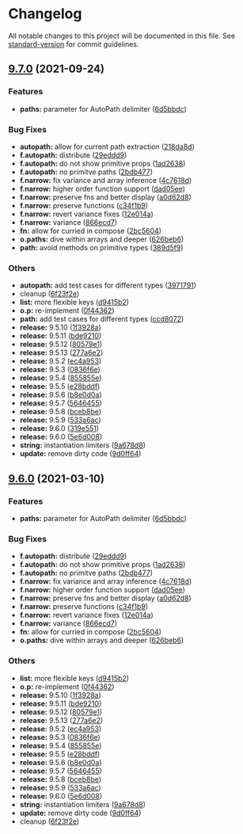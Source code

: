 # Changelog

All notable changes to this project will be documented in this file. See [standard-version](https://github.com/conventional-changelog/standard-version) for commit guidelines.

## [9.7.0](https://github.com/millsp/ts-toolbelt/compare/v9.5.1...v9.7.0) (2021-09-24)


### Features

* **paths:** parameter for AutoPath delimiter ([6d5bbdc](https://github.com/millsp/ts-toolbelt/commit/6d5bbdc834ce15dd3339d101c828457b1a34cce4))


### Bug Fixes

* **autopath:** allow for current path extraction ([218da8d](https://github.com/millsp/ts-toolbelt/commit/218da8d26b7d0c91eedf2897446846ded13abb7c))
* **f.autopath:** distribute ([29eddd9](https://github.com/millsp/ts-toolbelt/commit/29eddd99c6826696941c50681ce4858243786110))
* **f.autopath:** do not show primitive props ([1ad2638](https://github.com/millsp/ts-toolbelt/commit/1ad26389aa6a9a795d19d90d2724c73ae2bd51d9))
* **f.autopath:** no primitve paths ([2bdb477](https://github.com/millsp/ts-toolbelt/commit/2bdb4778325288154c8f71c0a5ae4a1b7e2b217f))
* **f.narrow:** fix variance and array inference ([4c7618d](https://github.com/millsp/ts-toolbelt/commit/4c7618d77b07d6b8c6dfd5087aa85a073bf57db3))
* **f.narrow:** higher order function support ([dad05ee](https://github.com/millsp/ts-toolbelt/commit/dad05eec6e6710ea4f63063658a3dee4d9c0ca28))
* **f.narrow:** preserve fns and better display ([a0d62d8](https://github.com/millsp/ts-toolbelt/commit/a0d62d8cfcd28eab7132c225ba187556ca749b4d))
* **f.narrow:** preserve functions ([c34f1b9](https://github.com/millsp/ts-toolbelt/commit/c34f1b95d0e0855203104eb696cfcb8221a65374))
* **f.narrow:** revert variance fixes ([12e014a](https://github.com/millsp/ts-toolbelt/commit/12e014a3f3d34047a3722486a73493f857a3697a))
* **f.narrow:** variance ([866ecd7](https://github.com/millsp/ts-toolbelt/commit/866ecd76744fc38244d85e7ef7b4bb90105cf7eb))
* **fn:** allow for curried in compose ([2bc5604](https://github.com/millsp/ts-toolbelt/commit/2bc560446916b423977c25e396b4f1f310b6c03f))
* **o.paths:** dive within arrays and deeper ([626beb6](https://github.com/millsp/ts-toolbelt/commit/626beb61b3100c5e4fd699c946e0e2fed7e24cb6))
* **path:** avoid methods on primitive types ([389d5f9](https://github.com/millsp/ts-toolbelt/commit/389d5f9ca089cb3e880751a0ca9da45034f5059b))


### Others

* **autopath:** add test cases for different types ([3971791](https://github.com/millsp/ts-toolbelt/commit/39717914732cb016f378f279e416f30aca3bcc33))
* cleanup ([6f23f2e](https://github.com/millsp/ts-toolbelt/commit/6f23f2ec79145a0545eb45d15d50d0363a119b12))
* **list:** more flexible keys ([d9415b2](https://github.com/millsp/ts-toolbelt/commit/d9415b2f85633c7c74a815c9909899114faf530c))
* **o.p:** re-implement ([0f44362](https://github.com/millsp/ts-toolbelt/commit/0f443626dc3b114b6784d2053510a1e0c2f7f839))
* **path:** add test cases for different types ([ccd8072](https://github.com/millsp/ts-toolbelt/commit/ccd80726767f4fb60653de8c13a3435f44bad85b))
* **release:** 9.5.10 ([1f3928a](https://github.com/millsp/ts-toolbelt/commit/1f3928a70ff2a7e903a5398b53295c9c9997b42c))
* **release:** 9.5.11 ([bde9210](https://github.com/millsp/ts-toolbelt/commit/bde9210d0a361ddb1e03920a0c2bd42dad17ee30))
* **release:** 9.5.12 ([80579e1](https://github.com/millsp/ts-toolbelt/commit/80579e1eaa17b2d1c61bd7881d0ea6ff94753141))
* **release:** 9.5.13 ([277a6e2](https://github.com/millsp/ts-toolbelt/commit/277a6e2ac5ca8be2bbcd7593d987aaac3ea9bb75))
* **release:** 9.5.2 ([ec4a953](https://github.com/millsp/ts-toolbelt/commit/ec4a953cabe6c4d704c0dca5f37d1dc630de047b))
* **release:** 9.5.3 ([0836f6e](https://github.com/millsp/ts-toolbelt/commit/0836f6e8187287a0c86f249e4e552d68a44e4f60))
* **release:** 9.5.4 ([855855e](https://github.com/millsp/ts-toolbelt/commit/855855e520ed4a04059f9d61884d2045dd0d751b))
* **release:** 9.5.5 ([e28bddf](https://github.com/millsp/ts-toolbelt/commit/e28bddf33066850a764e2ba344883ff84da561b9))
* **release:** 9.5.6 ([b8e0d0a](https://github.com/millsp/ts-toolbelt/commit/b8e0d0a83228baf666e00f4fdb0d99ca936c133f))
* **release:** 9.5.7 ([5646455](https://github.com/millsp/ts-toolbelt/commit/564645547862c7d698f4a03b15ccb7a5ffb5fc29))
* **release:** 9.5.8 ([bceb8be](https://github.com/millsp/ts-toolbelt/commit/bceb8be67701f9c7aba9608aed851567e8118ca5))
* **release:** 9.5.9 ([533a6ac](https://github.com/millsp/ts-toolbelt/commit/533a6ac0f7b713933c94f0962166c7a0245b055e))
* **release:** 9.6.0 ([319e551](https://github.com/millsp/ts-toolbelt/commit/319e55123b9571d49f34eca3e5926e41ca73e0f3))
* **release:** 9.6.0 ([5e6d008](https://github.com/millsp/ts-toolbelt/commit/5e6d008888c1705e41bf752b3a308323a5c563fe))
* **string:** instantiation limiters ([9a678d8](https://github.com/millsp/ts-toolbelt/commit/9a678d8a400c97436d428dad05405abb154af958))
* **update:** remove dirty code ([9d0ff64](https://github.com/millsp/ts-toolbelt/commit/9d0ff6441518c2c9a01cea7726c08acd19eb37d9))

## [9.6.0](https://github.com/millsp/ts-toolbelt/compare/v9.5.1...v9.6.0) (2021-03-10)


### Features

* **paths:** parameter for AutoPath delimiter ([6d5bbdc](https://github.com/millsp/ts-toolbelt/commit/6d5bbdc834ce15dd3339d101c828457b1a34cce4))


### Bug Fixes

* **f.autopath:** distribute ([29eddd9](https://github.com/millsp/ts-toolbelt/commit/29eddd99c6826696941c50681ce4858243786110))
* **f.autopath:** do not show primitive props ([1ad2638](https://github.com/millsp/ts-toolbelt/commit/1ad26389aa6a9a795d19d90d2724c73ae2bd51d9))
* **f.autopath:** no primitve paths ([2bdb477](https://github.com/millsp/ts-toolbelt/commit/2bdb4778325288154c8f71c0a5ae4a1b7e2b217f))
* **f.narrow:** fix variance and array inference ([4c7618d](https://github.com/millsp/ts-toolbelt/commit/4c7618d77b07d6b8c6dfd5087aa85a073bf57db3))
* **f.narrow:** higher order function support ([dad05ee](https://github.com/millsp/ts-toolbelt/commit/dad05eec6e6710ea4f63063658a3dee4d9c0ca28))
* **f.narrow:** preserve fns and better display ([a0d62d8](https://github.com/millsp/ts-toolbelt/commit/a0d62d8cfcd28eab7132c225ba187556ca749b4d))
* **f.narrow:** preserve functions ([c34f1b9](https://github.com/millsp/ts-toolbelt/commit/c34f1b95d0e0855203104eb696cfcb8221a65374))
* **f.narrow:** revert variance fixes ([12e014a](https://github.com/millsp/ts-toolbelt/commit/12e014a3f3d34047a3722486a73493f857a3697a))
* **f.narrow:** variance ([866ecd7](https://github.com/millsp/ts-toolbelt/commit/866ecd76744fc38244d85e7ef7b4bb90105cf7eb))
* **fn:** allow for curried in compose ([2bc5604](https://github.com/millsp/ts-toolbelt/commit/2bc560446916b423977c25e396b4f1f310b6c03f))
* **o.paths:** dive within arrays and deeper ([626beb6](https://github.com/millsp/ts-toolbelt/commit/626beb61b3100c5e4fd699c946e0e2fed7e24cb6))


### Others

* **list:** more flexible keys ([d9415b2](https://github.com/millsp/ts-toolbelt/commit/d9415b2f85633c7c74a815c9909899114faf530c))
* **o.p:** re-implement ([0f44362](https://github.com/millsp/ts-toolbelt/commit/0f443626dc3b114b6784d2053510a1e0c2f7f839))
* **release:** 9.5.10 ([1f3928a](https://github.com/millsp/ts-toolbelt/commit/1f3928a70ff2a7e903a5398b53295c9c9997b42c))
* **release:** 9.5.11 ([bde9210](https://github.com/millsp/ts-toolbelt/commit/bde9210d0a361ddb1e03920a0c2bd42dad17ee30))
* **release:** 9.5.12 ([80579e1](https://github.com/millsp/ts-toolbelt/commit/80579e1eaa17b2d1c61bd7881d0ea6ff94753141))
* **release:** 9.5.13 ([277a6e2](https://github.com/millsp/ts-toolbelt/commit/277a6e2ac5ca8be2bbcd7593d987aaac3ea9bb75))
* **release:** 9.5.2 ([ec4a953](https://github.com/millsp/ts-toolbelt/commit/ec4a953cabe6c4d704c0dca5f37d1dc630de047b))
* **release:** 9.5.3 ([0836f6e](https://github.com/millsp/ts-toolbelt/commit/0836f6e8187287a0c86f249e4e552d68a44e4f60))
* **release:** 9.5.4 ([855855e](https://github.com/millsp/ts-toolbelt/commit/855855e520ed4a04059f9d61884d2045dd0d751b))
* **release:** 9.5.5 ([e28bddf](https://github.com/millsp/ts-toolbelt/commit/e28bddf33066850a764e2ba344883ff84da561b9))
* **release:** 9.5.6 ([b8e0d0a](https://github.com/millsp/ts-toolbelt/commit/b8e0d0a83228baf666e00f4fdb0d99ca936c133f))
* **release:** 9.5.7 ([5646455](https://github.com/millsp/ts-toolbelt/commit/564645547862c7d698f4a03b15ccb7a5ffb5fc29))
* **release:** 9.5.8 ([bceb8be](https://github.com/millsp/ts-toolbelt/commit/bceb8be67701f9c7aba9608aed851567e8118ca5))
* **release:** 9.5.9 ([533a6ac](https://github.com/millsp/ts-toolbelt/commit/533a6ac0f7b713933c94f0962166c7a0245b055e))
* **release:** 9.6.0 ([5e6d008](https://github.com/millsp/ts-toolbelt/commit/5e6d008888c1705e41bf752b3a308323a5c563fe))
* **string:** instantiation limiters ([9a678d8](https://github.com/millsp/ts-toolbelt/commit/9a678d8a400c97436d428dad05405abb154af958))
* **update:** remove dirty code ([9d0ff64](https://github.com/millsp/ts-toolbelt/commit/9d0ff6441518c2c9a01cea7726c08acd19eb37d9))
* cleanup ([6f23f2e](https://github.com/millsp/ts-toolbelt/commit/6f23f2ec79145a0545eb45d15d50d0363a119b12))
